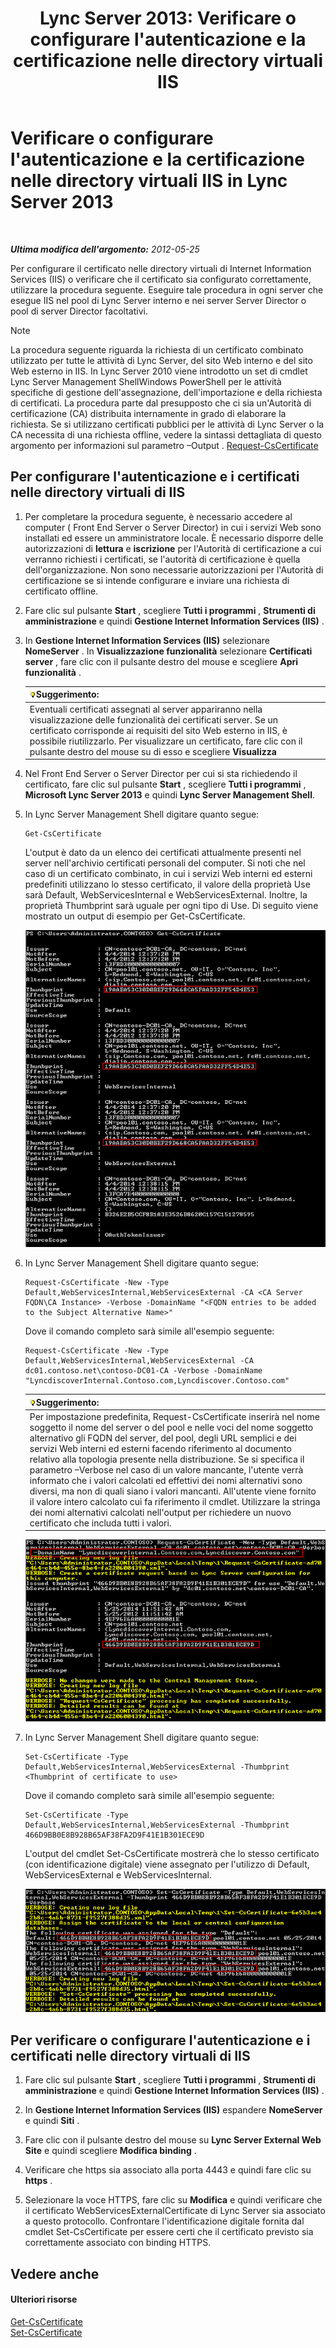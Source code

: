 ﻿---
title: "Lync Server 2013: Verificare o configurare l'autenticazione e la certificazione nelle directory virtuali IIS"
TOCTitle: Verificare o configurare l'autenticazione e la certificazione nelle directory virtuali IIS
ms:assetid: 3ca90be0-1d64-447c-807a-3a2ee3bf625e
ms:mtpsurl: https://technet.microsoft.com/it-it/library/Gg429702(v=OCS.15)
ms:contentKeyID: 49300265
ms.date: 08/24/2015
mtps_version: v=OCS.15
ms.translationtype: HT
---

# Verificare o configurare l'autenticazione e la certificazione nelle directory virtuali IIS in Lync Server 2013

 

_**Ultima modifica dell'argomento:** 2012-05-25_

Per configurare il certificato nelle directory virtuali di Internet Information Services (IIS) o verificare che il certificato sia configurato correttamente, utilizzare la procedura seguente. Eseguire tale procedura in ogni server che esegue IIS nel pool di Lync Server interno e nei server Server Director o pool di server Director facoltativi.


> [!NOTE]
> La procedura seguente riguarda la richiesta di un certificato combinato utilizzato per tutte le attività di Lync Server, del sito Web interno e del sito Web esterno in IIS. In Lync Server 2010 viene introdotto un set di cmdlet Lync Server Management ShellWindows PowerShell per le attività specifiche di gestione dell'assegnazione, dell'importazione e della richiesta di certificati. La procedura parte dal presupposto che ci sia un'Autorità di certificazione (CA) distribuita internamente in grado di elaborare la richiesta. Se si utilizzano certificati pubblici per le attività di Lync Server o la CA necessita di una richiesta offline, vedere la sintassi dettagliata di questo argomento per informazioni sul parametro –Output . <A href="https://docs.microsoft.com/en-us/powershell/module/skype/Request-CsCertificate">Request-CsCertificate</A>



## Per configurare l'autenticazione e i certificati nelle directory virtuali di IIS

1.  Per completare la procedura seguente, è necessario accedere al computer ( Front End Server o Server Director) in cui i servizi Web sono installati ed essere un amministratore locale. È necessario disporre delle autorizzazioni di **lettura** e **iscrizione** per l'Autorità di certificazione a cui verranno richiesti i certificati, se l'autorità di certificazione è quella dell'organizzazione. Non sono necessarie autorizzazioni per l'Autorità di certificazione se si intende configurare e inviare una richiesta di certificato offline.

2.  Fare clic sul pulsante **Start** , scegliere **Tutti i programmi** , **Strumenti di amministrazione** e quindi **Gestione Internet Information Services (IIS)** .

3.  In **Gestione Internet Information Services (IIS)** selezionare **NomeServer** . In **Visualizzazione funzionalità** selezionare **Certificati server** , fare clic con il pulsante destro del mouse e scegliere **Apri funzionalità** .
    
    <table>
    <thead>
    <tr class="header">
    <th><img src="images/Gg398201.tip(OCS.15).gif" title="tip" alt="tip" />Suggerimento:</th>
    </tr>
    </thead>
    <tbody>
    <tr class="odd">
    <td>Eventuali certificati assegnati al server appariranno nella visualizzazione delle funzionalità dei certificati server. Se un certificato corrisponde ai requisiti del sito Web esterno in IIS, è possibile riutilizzarlo. Per visualizzare un certificato, fare clic con il pulsante destro del mouse su di esso e scegliere <strong>Visualizza</strong></td>
    </tr>
    </tbody>
    </table>


4.  Nel Front End Server o Server Director per cui si sta richiedendo il certificato, fare clic sul pulsante **Start** , scegliere **Tutti i programmi** , **Microsoft Lync Server 2013** e quindi **Lync Server Management Shell**.

5.  In Lync Server Management Shell digitare quanto segue:
    
        Get-CsCertificate
    
    L'output è dato da un elenco dei certificati attualmente presenti nel server nell'archivio certificati personali del computer. Si noti che nel caso di un certificato combinato, in cui i servizi Web interni ed esterni predefiniti utilizzano lo stesso certificato, il valore della proprietà Use sarà Default, WebServicesInternal e WebServicesExternal. Inoltre, la proprietà Thumbprint sarà uguale per ogni tipo di Use. Di seguito viene mostrato un output di esempio per Get-CsCertificate.
    
    ![Informazioni Get-CsCertificate sullo stato del certificato corrente](images/Gg429702.664f6326-6cd5-48e2-8235-fc3950ea43b4(OCS.15).jpg "Informazioni Get-CsCertificate sullo stato del certificato corrente")

6.  In Lync Server Management Shell digitare quanto segue:
    
        Request-CsCertificate -New -Type Default,WebServicesInternal,WebServicesExternal -CA <CA Server FQDN\CA Instance> -Verbose -DomainName "<FQDN entries to be added to the Subject Alternative Name>"
    
    Dove il comando completo sarà simile all'esempio seguente:
    
        Request-CsCertificate -New -Type Default,WebServicesInternal,WebServicesExternal -CA dc01.contoso.net\contoso-DC01-CA -Verbose -DomainName "LyncdiscoverInternal.Contoso.com,Lyncdiscover.Contoso.com"
    
    <table>
    <thead>
    <tr class="header">
    <th><img src="images/Gg398201.tip(OCS.15).gif" title="tip" alt="tip" />Suggerimento:</th>
    </tr>
    </thead>
    <tbody>
    <tr class="odd">
    <td>Per impostazione predefinita, Request-CsCertificate inserirà nel nome soggetto il nome del server o del pool e nelle voci del nome soggetto alternativo gli FQDN del server, del pool, degli URL semplici e dei servizi Web interni ed esterni facendo riferimento al documento relativo alla topologia presente nella distribuzione. Se si specifica il parametro –Verbose nel caso di un valore mancante, l'utente verrà informato che i valori calcolati ed effettivi dei nomi alternativi sono diversi, ma non di quali siano i valori mancanti. All'utente viene fornito il valore intero calcolato cui fa riferimento il cmdlet. Utilizzare la stringa dei nomi alternativi calcolati nell'output per richiedere un nuovo certificato che includa tutti i valori.</td>
    </tr>
    </tbody>
    </table>
    
    ![Output della richiesta di certificato tramite Request-CsCertifica](images/Gg429702.9e59a657-fa75-4454-8fd3-57c81e829f7b(OCS.15).jpg "Output della richiesta di certificato tramite Request-CsCertifica")

7.  In Lync Server Management Shell digitare quanto segue:
    
        Set-CsCertificate -Type Default,WebServicesInternal,WebServicesExternal -Thumbprint <Thumbprint of certificate to use>
    
    Dove il comando completo sarà simile all'esempio seguente:
    
        Set-CsCertificate -Type Default,WebServicesInternal,WebServicesExternal -Thumbprint 466D9BB0E8B928B65AF38FA2D9F41E1B301ECE9D
    
    L'output del cmdlet Set-CsCertificate mostrerà che lo stesso certificato (con identificazione digitale) viene assegnato per l'utilizzo di Default, WebServicesExternal e WebServicesInternal.
    
    ![Output di Set-CsCertificate su IIS WebExt](images/Gg429702.dd451c9d-7b49-4408-8071-c868cb1e678c(OCS.15).jpg "Output di Set-CsCertificate su IIS WebExt")

## Per verificare o configurare l'autenticazione e i certificati nelle directory virtuali di IIS

1.  Fare clic sul pulsante **Start** , scegliere **Tutti i programmi** , **Strumenti di amministrazione** e quindi **Gestione Internet Information Services (IIS)** .

2.  In **Gestione Internet Information Services (IIS)** espandere **NomeServer** e quindi **Siti** .

3.  Fare clic con il pulsante destro del mouse su **Lync Server External Web Site** e quindi scegliere **Modifica binding** .

4.  Verificare che https sia associato alla porta 4443 e quindi fare clic su **https** .

5.  Selezionare la voce HTTPS, fare clic su **Modifica** e quindi verificare che il certificato WebServicesExternalCertificate di Lync Server sia associato a questo protocollo. Confrontare l'identificazione digitale fornita dal cmdlet Set-CsCertificate per essere certi che il certificato previsto sia correttamente associato con binding HTTPS.

## Vedere anche

#### Ulteriori risorse

[Get-CsCertificate](https://docs.microsoft.com/en-us/powershell/module/skype/Get-CsCertificate)  
[Set-CsCertificate](set-cscertificate.md)

